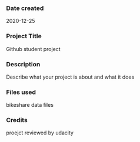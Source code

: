 ### Date created
2020-12-25

### Project Title
Github student project

### Description
Describe what your project is about and what it does

### Files used
bikeshare data files

### Credits
proejct reviewed by udacity
